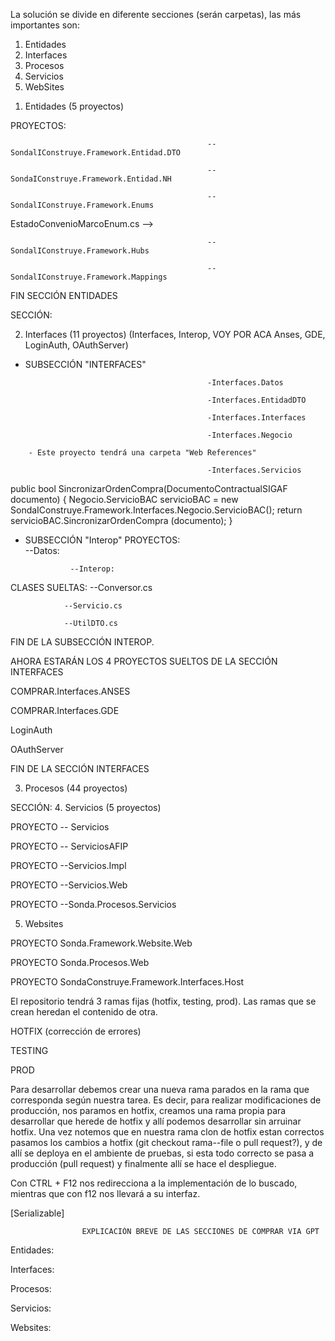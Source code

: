 La solución se divide en diferente secciones (serán carpetas), las más importantes son:

1. Entidades
2. Interfaces
3. Procesos
4. Servicios
5. WebSites


<!-- En este archivo desarrollaremos las características de cada sección. En la solución están los comentarios explicativos de la sintaxis del código.-->

1. Entidades (5 proyectos)
<!-- Esta sección es la capa de las entidades de se encontrarán los objetos que serán mapeados al proyecto desde la base de datos, específicamente desde las tablas, sus filas serán las entidades mapeadas como objetos. 
Cada sección tiene diferentes proyectos (bibliotecas de clases que se encargarán de diferentes tareas con relación a estos objetos). --> 




PROYECTOS:
<!--En el primer nivel de jerarquía de varios proyectos habrá carpetas, estas representaran el esquema de la base de datos donde esta ubicada la tabla (clase en el caso del IDE visual studio) -->
                                                
                                                --SondalIConstruye.Framework.Entidad.DTO
<!-- 
En este proyecto se encontrará el objeto visual. Es el objeto que será devuelto en el Frontend. 
(DTO == Data Transfer Object; Objeto de transferencia de datos) 
Las entidades DTO son el puente entre la sección de datos (Entidades.NH) y el resto de secciones de la solución.
La sección de datos (Entidades.NH) solo ve los objetos de bases de datos pero cuando lo tiene que compartir a la presentación o a la interfaz lo que se comparte es el DTO, NO EL NH.
-->


                                                --SondaIConstruye.Framework.Entidad.NH
<!--
En este proyecto se encontrarán los objetos de la base de datos, es decir es la creación más completa y auténtica posible del objeto. Es el objeto Backend, no se mostrará en el frontend. Es una capa de datos. 
Estos objetos se crearán a partir de clases que determinarán sus propiedades y metodos, estarán en la carpeta "NH" en el esquema correspondiente (carpeta) dentro del proyecto.
LAS CLASES DE ESTE PROYECTO HEREDERÁN DE DomainObject (clase del framework NA EVERNET, EL ORM PARA MAPEO) 
La ruta a este proyecto es:
Entidades -> Sondal...Entidad.NH -> Esquema -> NH    

Clases == Tablas; Objetos == Filas; Propiedades == Columnas.
--> 

<!-- Estos dos primeros proyectos vistos estan relacionados entre sí ya que referencian a los objetos, pero uno habla del visual y otro del de base de datos. Un proyecto se encarga de su presentación (DTO) y otro de su creación mediate mapeación (NH) mapeación que logramos con el ORM NA-EVERNET y los archivos de configuración .xml (en el proyecto Mappings) -->


                                                --SondalIConstruye.Framework.Enums
<!-- 
En este proyecto se encontrarán archivos con clases dentro que tendrán interfaces o metodos que devolverán opciones de interfaces. Las interfaces tendrán diferentes posibles que podrán devolver, separadas por comas. Por ej un interfaz tendrá todos los "Estados" de un pliego posibles, devolverá uno solo de ellos por cada pliego, en el código de la solución los comentamos para verlos en profundidad.
Habrá dos tipos de clases, las que contengan enumerados encargados de crear los diferentes estados y las clases que contengan los metodos que manejarán la lógica para retornar los estados del objeto correspondiente.
Ejemplo, tendremos una clase "Estados.cs" (en el Explorador de Soluciones) en sintaxis donde se accede a ella se llamara "EnuEstados", esta clase es del primer tipo posee muchos enumerados que contiene las diferentes opciones,estados, descripciones para diferentes objetos, ej hay un enumerado con los estados del ConvenioMarco y luego hay otra clase (EstadoConvenioMarcoEnum.cs) que mediante un metodo devuelve esta información, esta información se argumenta al metodo y se obtiene desde el enumerado en el otro archivo.
Entonces los archivos con enumerados tienen fines de capa de datos (data layer) y los archivos con metodos que son argumentados con los valores de estos enumerados para ser devueltos en el front end tienen fines de capa de negocio (business layer)  

<!-- Archivo con metodo que devuelve un valor obtenido de un enumerado : -->
EstadoConvenioMarcoEnum.cs
-->


                                                --SondalIConstruye.Framework.Hubs
<!-- 
-->


                                                --SondalIConstruye.Framework.Mappings
<!-- 
En este proyecto que es de acceso a datos se encuentran archivos .XML. Estos archivos se encargarán de cumplir el mapeo entre las filas de las tablas de la DB y los objetos de las clases del IDE, son archivos de configuración. Estos archivos tendrán etiquetas que deberemos llenar con la información adecuada para representar la tabla y clase mapeadas entre si.
Ejemplo:
--> 
<class name="Pliego" schema="PLI" table="pliego">
<id name="Id" column="IdPliego" type="long" unsaved-value="0">
    <generator class="identity"/>
</id>
<property name="NumeroPliego" type="string">
<property name="FechaCreacion" type="DateTime">
<!-- La etiqueta class pide los nombres de la tabla y clase a mapear además del esquema donde se ubican -->
<!-- La etiqueta ID generará una identificación para este mapeo realizado PREGUNAR GUILLE.-->
<!-- La etiqueta property representa a las propiedades/columnas de la clase/tabla, indicamos su nombre y su tipado -->
<!-- El framework NA EVERNET se ocupará al hacer de hacer las tareas al nosotros ejecutarlas con: Pliego.Save(), Pliego.Find() o la que corresponda. -->


FIN SECCIÓN ENTIDADES



<!-- 
 -->


SECCIÓN: 

2. Interfaces (11 proyectos) (Interfaces, Interop, VOY POR ACA Anses, GDE, LoginAuth, OAuthServer)
<!-- Aquí es donde nos podremos conectar a los servicios externos al necesitarlos, hay diferentes maneras para hacer esto, podemos crear el enchufe que necesitamos, lo uso y lo "tiró" Ej: autorizar en sidico, debemos llamar al servicio externo, podemos hacer la referencia del servicio externo, crear el webservice local a nivel código, llamarlo y manejar el resultado, pero hay que hacerlo muchas veces en todo el proyecto, llamar al mismo servicio )clases de Service references) o distintos, o incluso hay veces que el extremo del servicio cambia (cambio de sistema, en este caso se deberá modificar todos los llamados al servicio del sistema anterior, al tener la sección interfaces tendremos fácilidad para encontrar estos llamados) -->

<!-- Esta sección es donde se encontrarán todos los llamados a servicios externos o locales que hayamos realizado. Necesitaremos de ciertos sistemas/servicios externos. 
Ej: Autorizar en SIDICO, obtener número de expediente en GDE.

<!-- Empecemos con sus subsecciones -->
- SUBSECCIÓN "INTERFACES"
<!-- Esta sección manejará los servicios locales, los de la solución SEAC (COMPR.AR), no los de sistemas externos. Se divide en 5 proyectos, las desarrollamos a continuación: -->

                                                -Interfaces.Datos
<!-- En este proyecto se crea, actualiza o busca un objeto de la clase ticket en la base de datos.
Mediante metodos que llaman y ejecutan STORED PROCEDURES de la base de datos. La lógica consiste en mapear la base de datos y el procedure creando instancias de las clases correctas (Database, DbCommand) y en la asignación de esta instancia ejecutar un metodo para realizar el mapeo de ambos, estos metodos son: CreateDataBase() y GetStoredProcedure(), ambos metodos deben argumentarse con el nombre de la DB y del SP.-->
        


                                                -Interfaces.EntidadDTO
<!-- En este proyecto se encuentran las clases creadoras de los objetos visuales que serán manipulados por los servicios. Dentro de las clases tendremos las propiedades que podrán tener o no atributos, asi como podrán tener o no capacidades GET y SET. La clase tendrá los atributos [Serializable, DataContract]. En algunas clases habrá enumerados (contenedores de múltiples opciones != de las cuáles solo una será devuelta). -->



                                                -Interfaces.Interfaces
<!-- En este proyecto se crea una interface pública que almacena todos los servicios locales para usar sobre  SEAC. Cada servicio tendrá un atributo descriptivo == [OperationContract]
Estos servicios deberán ser argumentados con los objetos que deben manipular, objetos creados a partir del proyecto anterior (EntidadDTO)
Cada servicio de esta clase será referenciado en Interfaces.Servicios, donde se llamará finalmente.-->



                                                -Interfaces.Negocio
<!-- En este proyecto dentro de clases se encuentra la lógica de todos los servicios locales, identificados en la interfaz del proyecto "Interface". Luego estos estos metodos con la lógica son llamados en el proyecto "Servicios". -->

        - Este proyecto tendrá una carpeta "Web References"
   <!-- En ella, habrá archivos raros que desconozco que son que tendrán los servicios relacionados. Serán 5 archivos con diferentes servicios. Luego estos servicios se llamarán en las clases aisladas del primer nivel de jerarquía del proyecto en el que estamos (Interfaces.Negocio). -->



                                                -Interfaces.Servicios
<!-- En este proyecto se llamarán a los servicios desarrollados en las clases del proyecto "Negocio" se hará dentro de un metodo encapsulador que será el metodo final. 
Un ejemplo: -->
public bool SincronizarOrdenCompra(DocumentoContractualSIGAF documento)
{
    Negocio.ServicioBAC servicioBAC = new SondaIConstruye.Framework.Interfaces.Negocio.ServicioBAC(); 
    return servicioBAC.SincronizarOrdenCompra (documento); 
}

<!-- En estos metodos del proyecto Servicios no solo nos conectamos con Interfaces.Negocio por usar servicios de sus clases, si no tambien con Interfaces.Interfaces ya que el nombre de los metodos es el mismo que el de los servicios dentro de la interfaz en Interfaces.Interfaces y se puede comprobar viendo que la interfaz aparecen todos sus metodos como referenciados en este proyecto. -->

<!-- Fin de la sección de Interfaces Locales. Continuamos con las interfaces de los sistemas externos. -->






- SUBSECCIÓN "Interop" 
PROYECTOS:  
                --Datos: 
   <!-- tendrá los datos en una clase llamada "ProcesosDAO.cs".   -->
        
                --Interop: 
   <!-- tendrá dos carpetas (DTO && EXCEPTIONS) donde se encontrarán el objeto visual (DictamenProcuracionDTO) y las excepciones controladas y 3 servicios. -->


CLASES SUELTAS: 
                --Conversor.cs
   <!-- En esta clase se realizarán conversiones de objetos DTO a NH. Literalmente hablando lo que haremos será trasnferir datos del DTO al NH. Serán dos objetos diferentes. Se crean metodos que reciben como argumentos objetos DTO. Ya en el flujo de ejecución de los metodos convertores primeramente se realiza la instancia de clase deseada, en este caso el objeto NH. Luego se comprueba que el argumento (objeto DTO) tenga datos, una vez comprobado que los tiene se realizan las trasnferencias de datos para crear el nuevo objeto NH requerido. Algunas transferencias requerirán de metodos de por medio ej: "PartidaPresupuestaria" (el primer metodo) -->

                --Servicio.cs
   <!-- En esta clase se crearán metodos que ejecutarán los servicios de interop, que se encuentran en la carpeta especial "ServicioSEAC" en Services References. Primero en el metodo deben crearse los objetos DTO que serán manipulados por el servicio y luego en un bloque try se ejecutará el servicio argumentado con el objeto creado. Se deben asignar valores a todas las propiedades necesarias del objeto DTO, estas se asignan con los argumentos del metodo.
   Hay metodos que usarán servicios del archivo de referencias "RenderizacionDocumentos", no todos vendrán de "ServiciosSEAC".
El error al llamar a "ServicioSEACClient" se soluciona borrando ServicioSEAC. su sintaxis predecesora.-->
 

                --UtilDTO.cs
   <!-- En esta clase se desarrollan metodos públicos y estáticos que crearán los objetos DTO necesarios en interop. Para esto debemos acceder a ellos via la "carpeta especial" (ServicioSEAC) anidada en "Services References" que es donde se encuentran las clases creadoras.
   <!-- AHORA LOS 4 PROYECTOS (BIBLIOTECAS DE CLASE) DEL PRIMER NIVEL DE JERARQUÍA -->

 FIN DE LA SUBSECCIÓN INTEROP.

AHORA ESTARÁN LOS 4 PROYECTOS SUELTOS DE LA SECCIÓN INTERFACES  

COMPRAR.Interfaces.ANSES
<!-- En este proyecto se encontrarán las interfaces de ANSES -->


 COMPRAR.Interfaces.GDE
<!-- En este proyecto se encontrarán las interfaces de GDE (que son todas las llamadas del expediente) -->


LoginAuth
<!-- La interface entre la solución de COMPRAR y la solución de AUTENTIFICACION (que debemos tener abierta para desarrollar en comprar, esta solución es otro sistema que se conecta con COMPRAR.)  -->


OAuthServer
<!--  -->



FIN DE LA SECCIÓN INTERFACES 



<!-- 
-->



<!-- SECCIÓN: -->
3. Procesos (44 proyectos)
<!-- El sistema tiene muchas tareas programadas que se deben ejecutar cada cierto tiempo (algunas online y otras offline, es decir cuando no haya usuarios operando) para ejecutarlas se crea un proyecto que contendrá una clase (Program.cs) que ejecutará los procesos. Para ejecutar estos procesos se deberá obtener una contraseña desde el archivo App.config, además debemos instanciar la clase que contiene al proceso (esta clase será en la mayoría de casos ServiciosSoapClient y se encontrará en el archivo de ConnectedServices, también pueden ser interfaces). Luego, en el bloque try con esa instancia heredaremos y ejecutaremos al proceso. 
Proyecto comentado en la solución: EjecucionVersionadoOfertas  -->



<!-- 
En esta sección habrá proyectos donde se llamarán servicios de una clase llamada ServiciosSoapClient, esta clase estará dentro de la carpeta especial anidada en "Services Refereces" en el mismo proyecto y nivel de jerarquía que la clase Program.cs (la que invoca a su servicio). La clase ServiciosSoapClient además antes de ella tendrá un interface donde estarán todos los procesos disponibles del proyecto en el que nos encontremos.
-->


<!-- FIN SECCIÓN PROCESOS -->


<!-- 
-->


SECCIÓN:
4. Servicios (5 proyectos)
<!-- En esta sección se encuentra la mayor parte de la lógica de negocio.. Específicamente en el proyecto Servicios.Impl -->

PROYECTO                                                     -- Servicios
<!--Aquí se almacenarán dentro de una interface todos los servicios que se usarán en esta sección d la solución-->

PROYECTO                                                    -- ServiciosAFIP
<!-- Aqui -->

PROYECTO                                                    --Servicios.Impl
<!--  -->

PROYECTO                                                    --Servicios.Web
<!--  -->

PROYECTO                                                    --Sonda.Procesos.Servicios
<!--  -->



<!-- 
-->



5. Websites 
<!-- 
Es la capa de presentación de la aplicación web (el frontend). Contendrá los formularios webs. Tendrá 3 proyectos (en la solución SEAC) también usaremos el proyecto de la solucion APICOMPRAR. 
Necesitamos que estos 3 proyectos de Websites se ejecuten simultaneamente, para eso hacer la siguiente configuración, en la solución Click derecho -> Propiedades -> Proyecto de inicio -> Proyectos de inicio múltiples (chx checked) y en el cuadro buscar los 3 proyectos e indicar "Iniciar"
-->
PROYECTO                                                    Sonda.Framework.Website.Web
<!-- En este proyecto se encontrará la página de COMPR.AR. Todos los formularios a los que podemos acceder navegando por comprar. -->

PROYECTO                                                    Sonda.Procesos.Web
<!-- En este proyecto se encontrarán todas las tareas programadas, es decir, los procesos.

GPT:
 Este proyecto se centra en la implementación de la lógica de negocio relacionada con los procesos específicos de la aplicación web. Aquí se manejan las operaciones de back-end que gestionan y procesan datos, como la validación de formularios, el acceso a la base de datos y la ejecución de acciones relacionadas con los procesos empresariales. -->

PROYECTO                                                    SondaConstruye.Framework.Interfaces.Host
<!-- En este proyecto se encontrarán las llamadas a otros servicios. Es decir, cada vez que deba llamar a algún servicio externo (GDE, API DE USUARIOS) se deberá usar este proyecto de interface. 
En este proyecto habrá un archivo de configuración ( Global.asax ) este archivo tendrá una clase con metodos, esta clase heredará de HttpApplication

GPT:
 En este proyecto se encuentra la lógica de integración y comunicación con otros sistemas o servicios externos. Se encarga de proporcionar una interfaz unificada y segura para la interacción entre la aplicación web y otros sistemas, como servicios de terceros, APIs o sistemas de backend, facilitando la interoperabilidad y la comunicación eficiente entre diferentes componentes de software. 
 -->






<!-- RAMAS USADAS EN SEAC -->
El repositorio tendrá 3 ramas fijas (hotfix, testing, prod). Las ramas que se crean heredan el contenido de otra. 

HOTFIX (corrección de errores)
<!-- Esta rama es una copia de prod, en ella se corrigen errores de producción. 
Al completarse la corrección, la rama se fusiona en la rama principal tanto en las ramas de desarrollo activas como sea necesario para asegurar que el problema se resuelva en todas las versiones futuras del software. -->

TESTING 
<!-- Esta rama se utiliza para realizar un testeo de las nuevos cambios antes de hacerle el pull request a la rama de producción. -->

PROD
<!-- En esta rama se encuentra el proyecto expuesto a los clientes. El producto final.
Los cambios de esta rama se realizan a través de fusiones de ramas de desarrollo, no se usa para realizar cambios. -->

Para desarrollar debemos crear una nueva rama parados en la rama que corresponda según nuestra tarea. Es decir, para realizar modificaciones de producción, nos paramos en hotfix, creamos una rama propia para desarrollar que herede de hotfix y allí podemos desarrollar sin arruinar hotfix. Una vez notemos que en nuestra rama clon de hotfix estan correctos pasamos los cambios a hotfix (git checkout rama--file o pull request?), y de allí se deploya en el ambiente de pruebas, si esta todo correcto se pasa a producción (pull request) y finalmente allí se hace el despliegue.



<!-- EXTRAS -->
Con CTRL + F12 nos redirecciona a la implementación de lo buscado, mientras que con f12 nos llevará a su interfaz.

<!-- ATRIBUTOS VISTOS EN LA SOLUCIÓN -->
[Serializable] 
<!-- Indica que todos los campos públicos y privados (no estáticos) de la clase se pueden serializar. Por lo tanto, los objetos de esa clase pueden ser convertidos en un flujo de bytes que pueden ser almacenados o transmitidos. Esto es especialmente útil en aplicaciones que necesitan persistir datos o comunicarse con otros sistemas. -->




                    EXPLICACIÓN BREVE DE LAS SECCIONES DE COMPRAR VIA GPT

<!-- En caso de mi explicación haber sido insuficiente, dejo las descripciones del chat para terminar de cerrar los conceptos:  -->

Entidades:
    <!-- Esta sección contiene la información principal sobre los elementos fundamentales de tu negocio, como clientes, productos, empleados y proveedores, facilitando su gestión y seguimiento. -->

Interfaces:
    <!-- Aquí se encuentran las diferentes interfaces de usuario diseñadas para interactuar con la aplicación, proporcionando una experiencia intuitiva y eficiente para los usuarios finales, ya sea en dispositivos móviles o de escritorio. -->

Procesos: 
    <!-- Esta sección define y organiza las distintas operaciones y flujos de trabajo que se llevan a cabo dentro de tu empresa, desde la solicitud de un servicio hasta la entrega del producto final, con el objetivo de optimizar la eficiencia y la calidad. -->

Servicios:
    <!-- Aquí se encuentran los servicios ofrecidos por tu empresa, tanto internos como externos, detallando sus características, precios y condiciones para satisfacer las necesidades de los clientes y mantener la competitividad en el mercado. -->

Websites: 
    <!-- Esta sección alberga los sitios web asociados a tu empresa, permitiendo la gestión y personalización de su contenido, diseño y funcionalidades para promover la marca, atraer clientes y ofrecer información relevante sobre productos y servicios. -->